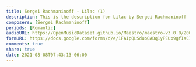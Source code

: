 ```yaml
---
title: Sergei Rachmaninoff - Lilac (1)
description: This is the description for Lilac by Sergei Rachmaninoff
composers: [Sergei Rachmaninoff]
periods: [Romantic]
audioURL: https://OpenMusicDataset.github.io/Maestro/maestro-v3.0.0/2006/MIDI-Unprocessed_12_R1_2006_01-08_ORIG_MID--AUDIO_12_R1_2006_03_Track03_wav.midi
formURL: https://docs.google.com/forms/d/e/1FAIpQLSduoQADq1yPEUx9gfIaCIPdkGlJi5G7ivYIrDSxH0skVAmfQw/viewform
comments: true
share: true
date: 2021-08-08T07:43:13-06:00
---
```

